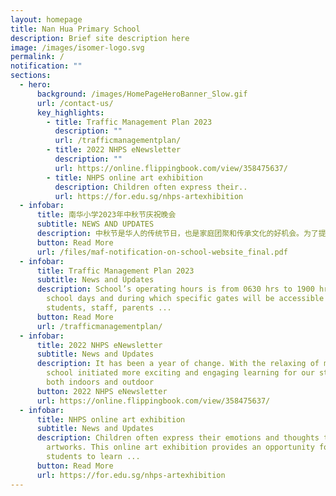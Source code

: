 ```yaml
---
layout: homepage
title: Nan Hua Primary School
description: Brief site description here
image: /images/isomer-logo.svg
permalink: /
notification: ""
sections:
  - hero:
      background: /images/HomePageHeroBanner_Slow.gif
      url: /contact-us/
      key_highlights:
        - title: Traffic Management Plan 2023
          description: ""
          url: /trafficmanagementplan/
        - title: 2022 NHPS eNewsletter
          description: ""
          url: https://online.flippingbook.com/view/358475637/
        - title: NHPS online art exhibition
          description: Children often express their..
          url: https://for.edu.sg/nhps-artexhibition
  - infobar:
      title: 南华小学2023年中秋节庆祝晚会
      subtitle: NEWS AND UPDATES
      description: 中秋节是华人的传统节日，也是家庭团聚和传承文化的好机会。为了提供平台让学生深入了解传统习俗...
      button: Read More
      url: /files/maf-notification-on-school-website_final.pdf
  - infobar:
      title: Traffic Management Plan 2023
      subtitle: News and Updates
      description: School’s operating hours is from 0630 hrs to 1900 hrs on normal
        school days and during which specific gates will be accessible to
        students, staff, parents ...
      button: Read More
      url: /trafficmanagementplan/
  - infobar:
      title: 2022 NHPS eNewsletter
      subtitle: News and Updates
      description: It has been a year of change. With the relaxing of measures, the
        school initiated more exciting and engaging learning for our students,
        both indoors and outdoor
      button: 2022 NHPS eNewsletter
      url: https://online.flippingbook.com/view/358475637/
  - infobar:
      title: NHPS online art exhibition
      subtitle: News and Updates
      description: Children often express their emotions and thoughts through their
        artworks. This online art exhibition provides an opportunity for
        students to learn ...
      button: Read More
      url: https://for.edu.sg/nhps-artexhibition
---
```

